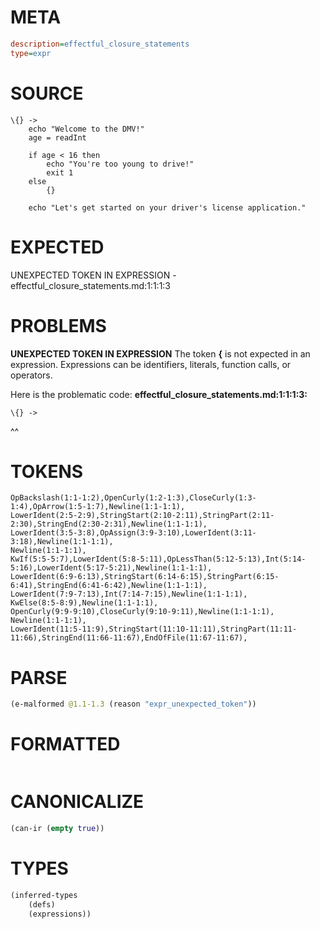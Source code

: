 # META
~~~ini
description=effectful_closure_statements
type=expr
~~~
# SOURCE
~~~roc
\{} ->
    echo "Welcome to the DMV!"
    age = readInt

    if age < 16 then
        echo "You're too young to drive!"
        exit 1
    else
        {}

    echo "Let's get started on your driver's license application."
~~~
# EXPECTED
UNEXPECTED TOKEN IN EXPRESSION - effectful_closure_statements.md:1:1:1:3
# PROBLEMS
**UNEXPECTED TOKEN IN EXPRESSION**
The token **\{** is not expected in an expression.
Expressions can be identifiers, literals, function calls, or operators.

Here is the problematic code:
**effectful_closure_statements.md:1:1:1:3:**
```roc
\{} ->
```
^^


# TOKENS
~~~zig
OpBackslash(1:1-1:2),OpenCurly(1:2-1:3),CloseCurly(1:3-1:4),OpArrow(1:5-1:7),Newline(1:1-1:1),
LowerIdent(2:5-2:9),StringStart(2:10-2:11),StringPart(2:11-2:30),StringEnd(2:30-2:31),Newline(1:1-1:1),
LowerIdent(3:5-3:8),OpAssign(3:9-3:10),LowerIdent(3:11-3:18),Newline(1:1-1:1),
Newline(1:1-1:1),
KwIf(5:5-5:7),LowerIdent(5:8-5:11),OpLessThan(5:12-5:13),Int(5:14-5:16),LowerIdent(5:17-5:21),Newline(1:1-1:1),
LowerIdent(6:9-6:13),StringStart(6:14-6:15),StringPart(6:15-6:41),StringEnd(6:41-6:42),Newline(1:1-1:1),
LowerIdent(7:9-7:13),Int(7:14-7:15),Newline(1:1-1:1),
KwElse(8:5-8:9),Newline(1:1-1:1),
OpenCurly(9:9-9:10),CloseCurly(9:10-9:11),Newline(1:1-1:1),
Newline(1:1-1:1),
LowerIdent(11:5-11:9),StringStart(11:10-11:11),StringPart(11:11-11:66),StringEnd(11:66-11:67),EndOfFile(11:67-11:67),
~~~
# PARSE
~~~clojure
(e-malformed @1.1-1.3 (reason "expr_unexpected_token"))
~~~
# FORMATTED
~~~roc

~~~
# CANONICALIZE
~~~clojure
(can-ir (empty true))
~~~
# TYPES
~~~clojure
(inferred-types
	(defs)
	(expressions))
~~~
